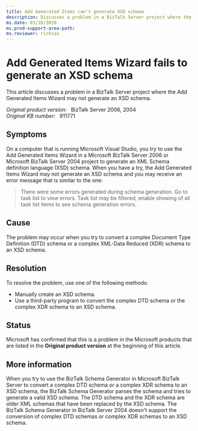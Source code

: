 ```yaml
---
title: Add Generated Items can't generate XSD schema
description: Discusses a problem in a BizTalk Server project where the Add Generated Items Wizard fails to generate an XSD schema and you may receive an error message.
ms.date: 03/16/2020
ms.prod-support-area-path: 
ms.reviewer: rickcau
---
```

# Add Generated Items Wizard fails to generate an XSD schema

This article discusses a problem in a BizTalk Server project where the Add Generated Items Wizard may not generate an XSD schema.

_Original product version:_ &nbsp; BizTalk Server 2006, 2004  
_Original KB number:_ &nbsp; 911771

## Symptoms

On a computer that is running Microsoft Visual Studio, you try to use the Add Generated Items Wizard in a Microsoft BizTalk Server 2006 or Microsoft BizTalk Server 2004 project to generate an XML Schema definition language (XSD) schema. When you have a try, the Add Generated Items Wizard may not generate an XSD schema and you may receive an error message that is similar to the one:

> There were some errors generated during schema generation. Go to task list to view errors. Task list may be filtered, enable showing of all task list items to see schema generation errors.

## Cause

The problem may occur when you try to convert a complex Document Type Definition (DTD) schema or a complex XML-Data Reduced (XDR) schema to an XSD schema.

## Resolution

To resolve the problem, use one of the following methods:

- Manually create an XSD schema.
- Use a third-party program to convert the complex DTD schema or the complex XDR schema to an XSD schema.

## Status

Microsoft has confirmed that this is a problem in the Microsoft products that are listed in the **Original product version** at the beginning of this article.

## More information

When you try to use the BizTalk Schema Generator in Microsoft BizTalk Server to convert a complex DTD schema or a complex XDR schema to an XSD schema, the BizTalk Schema Generator parses the schema and tries to generate a valid XSD schema. The DTD schema and the XDR schema are older XML schemas that have been replaced by the XSD schema. The BizTalk Schema Generator in BizTalk Server 2004 doesn't support the conversion of complex DTD schemas or complex XDR schemas to an XSD schema.
